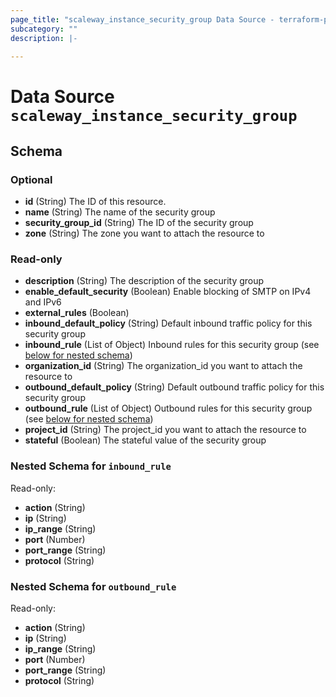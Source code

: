 ```yaml
---
page_title: "scaleway_instance_security_group Data Source - terraform-provider-scaleway"
subcategory: ""
description: |-
  
---
```


# Data Source `scaleway_instance_security_group`





## Schema

### Optional

- **id** (String) The ID of this resource.
- **name** (String) The name of the security group
- **security_group_id** (String) The ID of the security group
- **zone** (String) The zone you want to attach the resource to

### Read-only

- **description** (String) The description of the security group
- **enable_default_security** (Boolean) Enable blocking of SMTP on IPv4 and IPv6
- **external_rules** (Boolean)
- **inbound_default_policy** (String) Default inbound traffic policy for this security group
- **inbound_rule** (List of Object) Inbound rules for this security group (see [below for nested schema](#nestedatt--inbound_rule))
- **organization_id** (String) The organization_id you want to attach the resource to
- **outbound_default_policy** (String) Default outbound traffic policy for this security group
- **outbound_rule** (List of Object) Outbound rules for this security group (see [below for nested schema](#nestedatt--outbound_rule))
- **project_id** (String) The project_id you want to attach the resource to
- **stateful** (Boolean) The stateful value of the security group

<a id="nestedatt--inbound_rule"></a>
### Nested Schema for `inbound_rule`

Read-only:

- **action** (String)
- **ip** (String)
- **ip_range** (String)
- **port** (Number)
- **port_range** (String)
- **protocol** (String)


<a id="nestedatt--outbound_rule"></a>
### Nested Schema for `outbound_rule`

Read-only:

- **action** (String)
- **ip** (String)
- **ip_range** (String)
- **port** (Number)
- **port_range** (String)
- **protocol** (String)



